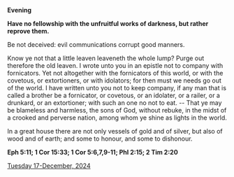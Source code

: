 **Evening**

**Have no fellowship with the unfruitful works of darkness, but rather reprove them.**
 
Be not deceived: evil communications corrupt good manners.
 
Know ye not that a little leaven leaveneth the whole lump? Purge out therefore the old leaven. I wrote unto you in an epistle not to company with fornicators. Yet not altogether with the fornicators of this world, or with the covetous, or extortioners, or with idolators; for then must we needs go out of the world. I have written unto you not to keep company, if any man that is called a brother be a fornicator, or covetous, or an idolater, or a railer, or a drunkard, or an extortioner; with such an one no not to eat. -- That ye may be blameless and harmless, the sons of God, without rebuke, in the midst of a crooked and perverse nation, among whom ye shine as lights in the world.
 
In a great house there are not only vessels of gold and of silver, but also of wood and of earth; and some to honour, and some to dishonour.  

**Eph 5:11; 1 Cor 15:33; 1 Cor 5:6,7,9-11; Phl 2:15; 2 Tim 2:20**

[Tuesday 17-December, 2024](https://t.me/daily_light)
